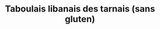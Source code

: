 ---
uuid: cp6n89pn
title: Taboulais libanais des tarnais (sans gluten)
titleslug: taboulais-libanais-des-tarnais-sans-gluten_cp6n89pn
draft: false
img: taboule-libanais.jpg
layout: recettes
type: entree
categories:
  - Salade
regime:
  - vegetarien
  - vegan
  - sans-lactose
  - sans-gluten
region: Liban
saison:
  - ete
cuisson: Non
temperature: Froid
plate: 15
check: Oui
checkAlwaysOk: false
ingredients:
  legumes:
    - title: Oignon
      quantite: 250
      unit: grammes
    - title: Tomate
      quantite: 1.2
      unit: Kg
  lof:
    - title: huile d'olive
      quantite: 250
      unit: ml
  sec:
    - title: Quinoa blanc
      quantite: 150
      unit: grammes
  epices:
    - title: Poivre
    - title: Sel
      quantite: ""
      unit: null
    - title: Menthe
      quantite: 4
      unit: bottes
    - title: Persil frais
      quantite: 9
      unit: bottes
  sucres:
    - title: Jus de citron
      quantite: 150
      unit: ml
preparation: |-
  * Précuire le quinoa ou le millet dans l'eau bouillante.
  * Lavez le persil et hachez le finement.
  * Hachez la menthe.
  * Coupez les tomates en petits dés.
  * Epluchez et ciselez l'oignon (en tous petits dés).
  * Dans un saladier, déposez le boulgour et versez le jus de citron.
  * Ajoutez les tomates, l'oignon la menthe et le persil. 
  * **NE PAS MELANGER et laisser au réfrigérateur au moins une heure.**
  * Avant de servir, versez l'huile d'olive, salez, poivrez et mélangez.
astuces: []
publishDate: 2024-05-18T16:14:00.000Z
---